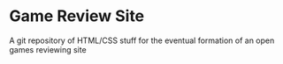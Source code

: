 # Game Review Site
A git repository of HTML/CSS stuff for the eventual formation of an open games reviewing site
